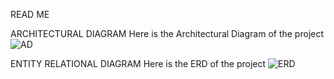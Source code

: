 READ ME

ARCHITECTURAL DIAGRAM
Here is the Architectural Diagram of the project
![AD](../Mini%20Project%20Backend%20Server%20Development/images/AD.png)


ENTITY RELATIONAL DIAGRAM
Here is the ERD of the project
![ERD](../Mini%20Project%20Backend%20Server%20Development/images/ERD.png)
